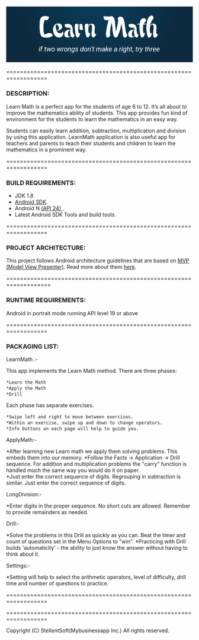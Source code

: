 
![Learn Math](https://github.com/stellentsoftware/LearnMath-Android/blob/master/Logo.png "Learn Math")

 ==================================================================

### DESCRIPTION: ###

 Learn Math is a perfect app for the students of age 6 to 12. 
 It’s all about to improve the mathematics ability of students. 
 This app provides fun kind of environment for the students to learn the mathematics in an easy way.

 Students can easily learn addition, subtraction, multiplication and division by using this application. 
 LearnMath application is also useful app for teachers and parents to teach their students and children to learn 
 the mathematics in a prominent way.



 ==================================================================

### BUILD REQUIREMENTS: ###

 - JDK 1.8
 - [Android SDK](http://developer.android.com/sdk/index.html).
 - Android N [(API 24) ](http://developer.android.com/tools/revisions/platforms.html).
 - Latest Android SDK Tools and build tools.
 

 ==================================================================
 
 ### PROJECT ARCHITECTURE: ###

 This project follows Android architecture guidelines that are based on [MVP (Model View Presenter)](https://en.wikipedia.org/wiki/Model%E2%80%93view%E2%80%93presenter). Read more about them [here](https://github.com/ribot/android-guidelines/blob/master/architecture_guidelines/android_architecture.md). 


===================================================================

### RUNTIME REQUIREMENTS: ###

 Android in portrait mode running API level 19 or above


 ==================================================================

### PACKAGING LIST: ###

 LearnMath :-

 This app implements the Learn Math method. There are three phases: 
 
	*Learn the Math
	*Apply the Math
	*Drill 
	
 Each phase has separate exercises. 
 
	*Swipe left and right to move between exercises. 
	*Within an exercise, swipe up and down to change operators.
	*Info buttons on each page will help to guide you.

 ApplyMath:-

 *After learning new Learn math we apply them solving problems. This embeds them into our memory.
 *Follow the Facts -> Application -> Drill sequence. For addition and multiplication problems the "carry" function is handled much the same way you would do it on paper.  
 *Just enter the correct sequence of digits. Regrouping in subtraction is similar. Just enter the correct sequence of digits.

 
 LongDivision:-

 *Enter digits in the proper sequence. No short cuts are allowed. Remember to provide remainders as needed.

 Drill:-

 *Solve the problems in this Drill as quickly as you can. Beat the timer and count of questions set in the Menu Options to "win". 
 *Practicing with Drill builds 'automaticity' - the ability to just know the answer without having to think about it.

Settings:-

*Setting will help to select the arithmetic operators, level of difficulty, drill time and number of questions to practice.


 ==================================================================


 ==================================================================

 Copyright (C)  StellentSoft(Mybusinessapp Inc.) All rights reserved.
